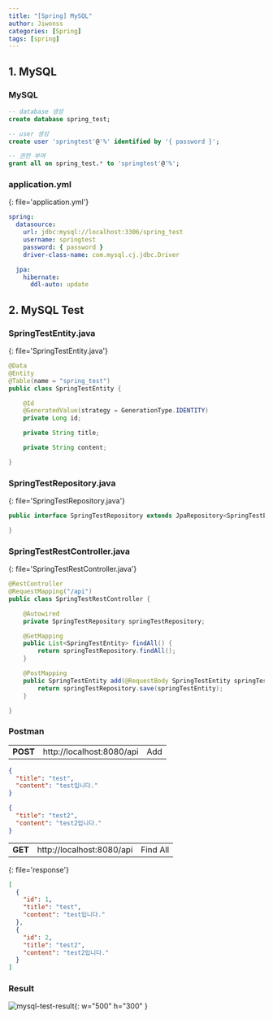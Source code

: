 ```yaml
---
title: "[Spring] MySQL"
author: Jiwonss
categories: [Spring]
tags: [spring]
---
```


## 1. MySQL

### MySQL

```sql
-- database 생성
create database spring_test;

-- user 생성
create user 'springtest'@'%' identified by '{ password }';

-- 권한 부여
grant all on spring_test.* to 'springtest'@'%';
```

### application.yml

{: file='application.yml'}

```yml
spring:
  datasource:
    url: jdbc:mysql://localhost:3306/spring_test
    username: springtest
    password: { password }
    driver-class-name: com.mysql.cj.jdbc.Driver

  jpa:
    hibernate:
      ddl-auto: update
```

## 2. MySQL Test

### SpringTestEntity.java

{: file='SpringTestEntity.java'}

```java
@Data
@Entity
@Table(name = "spring_test")
public class SpringTestEntity {

    @Id
    @GeneratedValue(strategy = GenerationType.IDENTITY)
    private Long id;

    private String title;

    private String content;

}
```

### SpringTestRepository.java

{: file='SpringTestRepository.java'}

```java
public interface SpringTestRepository extends JpaRepository<SpringTestEntity, Long> {

}
```

### SpringTestRestController.java

{: file='SpringTestRestController.java'}

```java
@RestController
@RequestMapping("/api")
public class SpringTestRestController {

    @Autowired
    private SpringTestRepository springTestRepository;

    @GetMapping
    public List<SpringTestEntity> findAll() {
        return springTestRepository.findAll();
    }

    @PostMapping
    public SpringTestEntity add(@RequestBody SpringTestEntity springTestEntity) {
        return springTestRepository.save(springTestEntity);
    }

}
```

### Postman

|          |                           |     |
| -------- | ------------------------- | --- |
| **POST** | http://localhost:8080/api | Add |

```json
{
  "title": "test",
  "content": "test입니다."
}

{
  "title": "test2",
  "content": "test2입니다."
}
```

|         |                           |          |
| ------- | ------------------------- | -------- |
| **GET** | http://localhost:8080/api | Find All |

{: file='response'}

```json
[
  {
    "id": 1,
    "title": "test",
    "content": "test입니다."
  },
  {
    "id": 2,
    "title": "test2",
    "content": "test2입니다."
  }
]
```

### Result

![mysql-test-result](https://user-images.githubusercontent.com/72875528/201173937-0a31b6eb-ca0e-4751-89e3-e3c0b7afd7df.PNG){: w="500" h="300" }
